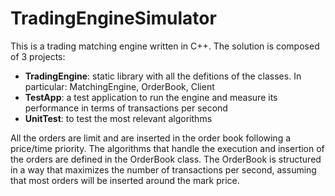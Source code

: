 # TradingEngineSimulator

This is a trading matching engine written in C++. The solution is composed of 3 projects:

- **TradingEngine**: static library with all the defitions of the classes. In particular: MatchingEngine, OrderBook, Client
- **TestApp**: a test application to run the engine and measure its performance in terms of transactions per second
- **UnitTest**: to test the most relevant algorithms

All the orders are limit and are inserted in the order book following a price/time priority. The algorithms that handle the execution and insertion of the orders are defined in the OrderBook class.
The OrderBook is structured in a way that maximizes the number of transactions per second, assuming that most orders will be inserted around the mark price.
